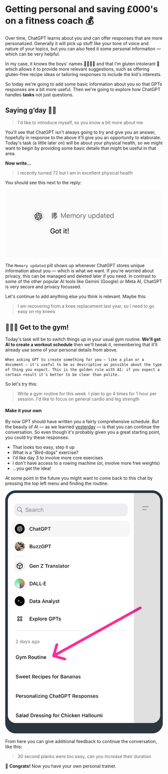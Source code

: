 # Getting personal and saving £000's on a fitness coach 💰

Over time, ChatGPT learns about you and can offer responses that are more personalized. Generally it will pick up stuff like your tone of voice and nature of your topics, but you can also feed it some personal information — which can be very helpful.

In my case, it knows the boys' names 👦🏼👦🏼 and that I'm gluten intolerant 🍝 which allows it to provide more relevant suggestions, such as offering gluten-free recipe ideas or tailoring responses to include the kid's interests. 

So today we're going to add some basic information about you so that GPTs responses are a bit more useful. Then we're going to explore how ChatGPT handles **tasks** not just questions.

## Saying g’day 👋🏼

> I'd like to introduce myself, so you know a bit more about me

You'll see that ChatGPT isn't always going to try and give you an answer, hopefully in response to the above it'll give you an opportunity to elaborate. Today's task (a little later on) will be about your physical health, so we might want to begin by providing some basic details that might be useful in that area. 

**Now write...**

> I recently turned 72 but I am in excellent physical health

You should see this next to the reply:

![Memory updated](./assets/images/memory-updated.png)

The `Memory updated` pill shows up whenever ChatGPT stores unique information about you — which is what we want. If you're worried about privacy, this can be managed and deleted later if you need. In contrast to some of the other popular AI tools like Gemini (Google) or Meta AI, ChatGPT is very secure and privacy focussed.

Let's continue to add anything else you think is relevant. Maybe this:

> I am recovering from a knee replacement last year, so I need to go easy on my knees

## 🏋🏼‍♀️ Get to the gym!
Today's task will be to switch things up in your usual gym routine. **We'll get AI to create a workout schedule** then we'll tweak it, remembering that it'll already use some of your personal details from above. 

```
When asking GPT to create something for you — like a plan or a document — it's useful to be as descriptive as possible about the type of thing you expect. This is the golden rule with AI: if you expect a certain result it's better to be clear than polite.
```

So let's try this: 

> Write a gym routine for this week. I plan to go 4 times for 1 hour per session. I'd like to focus on general cardio and leg strength

#### Make it your own
By now GPT should have written you a fairly comprehensive schedule. But the beauty of AI — as we learned [yesterday](#day-2) — is that you can continue the conversation. So even though it's probably given you a great starting point, you could try these responses:

- That looks too easy, step it up
- What is a "Bird-dogs" exercise?
- I'd like day 3 to involve more core exercises
- I don't have access to a rowing machine (or, involve more free weights)
- ...you get the idea!

At some point in the future you might want to come back to this chat by pressing the top left menu and finding the routine.

![Visiting old chats](./assets/images/gym-routine.png)

 From here you can give additional feedback to continue the conversation, like this:

> 30 second planks were too easy, can you increase their duration

🎉 **Congrats!** Now you have your own personal trainer.